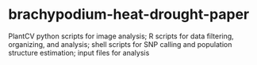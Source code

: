 # brachypodium-heat-drought-paper
PlantCV python scripts for image analysis; R scripts for data filtering, organizing, and analysis; shell scripts for SNP calling and population structure estimation; input files for analysis
